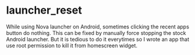 # launcher_reset

While using Nova launcher on Android, sometimes clicking the recent apps button do nothing.
This can be fixed by manually force stopping the stock Android launcher.
But it is tedious to do it everytimes so I wrote an app that use root permission to kill it from homescreen widget.
